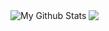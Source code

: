 <!--
**slightin/slightin** is a ✨ _special_ ✨ repository because its `README.md` (this file) appears on your GitHub profile.

Here are some ideas to get you started:

- 🔭 I’m currently working on ...
- 🌱 I’m currently learning ...
- 👯 I’m looking to collaborate on ...
- 🤔 I’m looking for help with ...
- 💬 Ask me about ...
- 📫 How to reach me: ...
- 😄 Pronouns: ...
- ⚡ Fun fact: ...
-->


<!--img align="center" src="https://github-readme-stats.vercel.app/api?username=slightin&show_icons=true&count_private=true&include_all_commits=true&line_height=27&custom_title=My%20GitHub%20Stats&hide_border=true" alt="My Github Stats"></img-->
<img align="center" src="https://github-readme-stats.vercel.app/api?username=slightin&show_icons=true&count_private=true&include_all_commits=true&line_height=27&hide_border=true" alt="My Github Stats"></img>
<img align="center" src="https://github-readme-stats.vercel.app/api/top-langs/?username=slightin&hide_langs_below=1&theme=default&line_height=27&hide_border=true&layout=compact"></img> 
